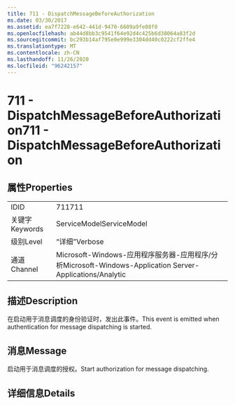 ```yaml
---
title: 711 - DispatchMessageBeforeAuthorization
ms.date: 03/30/2017
ms.assetid: ea7f7228-e642-441d-9470-6609a9fe08f0
ms.openlocfilehash: ab44d8bb3c9541f64e92d4c425b6d38064a83f2d
ms.sourcegitcommit: bc293b14af795e0e999e3304dd40c0222cf2ffe4
ms.translationtype: MT
ms.contentlocale: zh-CN
ms.lasthandoff: 11/26/2020
ms.locfileid: "96242157"
---
```

# <a name="711---dispatchmessagebeforeauthorization"></a><span data-ttu-id="fb2e7-102">711 - DispatchMessageBeforeAuthorization</span><span class="sxs-lookup"><span data-stu-id="fb2e7-102">711 - DispatchMessageBeforeAuthorization</span></span>

## <a name="properties"></a><span data-ttu-id="fb2e7-103">属性</span><span class="sxs-lookup"><span data-stu-id="fb2e7-103">Properties</span></span>  
  
|||  
|-|-|  
|<span data-ttu-id="fb2e7-104">ID</span><span class="sxs-lookup"><span data-stu-id="fb2e7-104">ID</span></span>|<span data-ttu-id="fb2e7-105">711</span><span class="sxs-lookup"><span data-stu-id="fb2e7-105">711</span></span>|  
|<span data-ttu-id="fb2e7-106">关键字</span><span class="sxs-lookup"><span data-stu-id="fb2e7-106">Keywords</span></span>|<span data-ttu-id="fb2e7-107">ServiceModel</span><span class="sxs-lookup"><span data-stu-id="fb2e7-107">ServiceModel</span></span>|  
|<span data-ttu-id="fb2e7-108">级别</span><span class="sxs-lookup"><span data-stu-id="fb2e7-108">Level</span></span>|<span data-ttu-id="fb2e7-109">“详细”</span><span class="sxs-lookup"><span data-stu-id="fb2e7-109">Verbose</span></span>|  
|<span data-ttu-id="fb2e7-110">通道</span><span class="sxs-lookup"><span data-stu-id="fb2e7-110">Channel</span></span>|<span data-ttu-id="fb2e7-111">Microsoft-Windows-应用程序服务器-应用程序/分析</span><span class="sxs-lookup"><span data-stu-id="fb2e7-111">Microsoft-Windows-Application Server-Applications/Analytic</span></span>|  
  
## <a name="description"></a><span data-ttu-id="fb2e7-112">描述</span><span class="sxs-lookup"><span data-stu-id="fb2e7-112">Description</span></span>  

 <span data-ttu-id="fb2e7-113">在启动用于消息调度的身份验证时，发出此事件。</span><span class="sxs-lookup"><span data-stu-id="fb2e7-113">This event is emitted when authentication for message dispatching is started.</span></span>  
  
## <a name="message"></a><span data-ttu-id="fb2e7-114">消息</span><span class="sxs-lookup"><span data-stu-id="fb2e7-114">Message</span></span>  

 <span data-ttu-id="fb2e7-115">启动用于消息调度的授权。</span><span class="sxs-lookup"><span data-stu-id="fb2e7-115">Start authorization for message dispatching.</span></span>  
  
## <a name="details"></a><span data-ttu-id="fb2e7-116">详细信息</span><span class="sxs-lookup"><span data-stu-id="fb2e7-116">Details</span></span>
